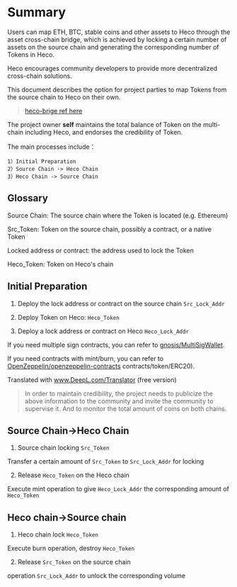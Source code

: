 # Summary

Users can map ETH, BTC, stable coins and other assets to Heco through the asset cross-chain bridge, which is achieved by locking a certain number of assets on the source chain and generating the corresponding number of Tokens in Heco.

Heco encourages community developers to provide more decentralized cross-chain solutions.

This document describes the option for project parties to map Tokens from the source chain to Heco on their own.

> [heco-brige ref here](./hecobridge.md)

The project owner **self** maintains the total balance of Token on the multi-chain including Heco, and endorses the credibility of Token.

The main processes include：

```
1）Initial Preparation
2）Source Chain -> Heco Chain
3）Heco Chain -> Source Chain
```

## Glossary 

Source Chain: The source chain where the Token is located (e.g. Ethereum)

Src_Token: Token on the source chain, possibly a contract, or a native Token

Locked address or contract: the address used to lock the Token

Heco_Token: Token on Heco's chain
## Initial Preparation

1) Deploy the lock address or contract on the source chain `Src_Lock_Addr`

2) Deploy Token on Heco: `Heco_Token`

3) Deploy a lock address or contract on Heco `Heco_Lock_Addr`

If you need multiple sign contracts, you can refer to [gnosis/MultiSigWallet](https://github.com/gnosis/MultiSigWallet).

If you need contracts with mint/burn, you can refer to [OpenZeppelin/openzeppelin-contracts](https://github.com/OpenZeppelin/openzeppelin-contracts/tree/master/) contracts/token/ERC20).

Translated with www.DeepL.com/Translator (free version)

> In order to maintain credibility, the project needs to publicize the above information to the community and invite the community to supervise it. And to monitor the total amount of coins on both chains.

## Source Chain->Heco Chain

1) Source chain locking `Src_Token`

Transfer a certain amount of `Src_Token` to `Src_Lock_Addr` for locking

2) Release `Heco_Token` on the Heco chain

Execute mint operation to give `Heco_Lock_Addr` the corresponding amount of `Heco_Token`

## Heco chain->Source chain

1) Heco chain lock `Heco_Token`

Execute burn operation, destroy `Heco_Token`

2) Release `Src_Token` on the source chain

operation `Src_Lock_Addr` to unlock the corresponding volume
